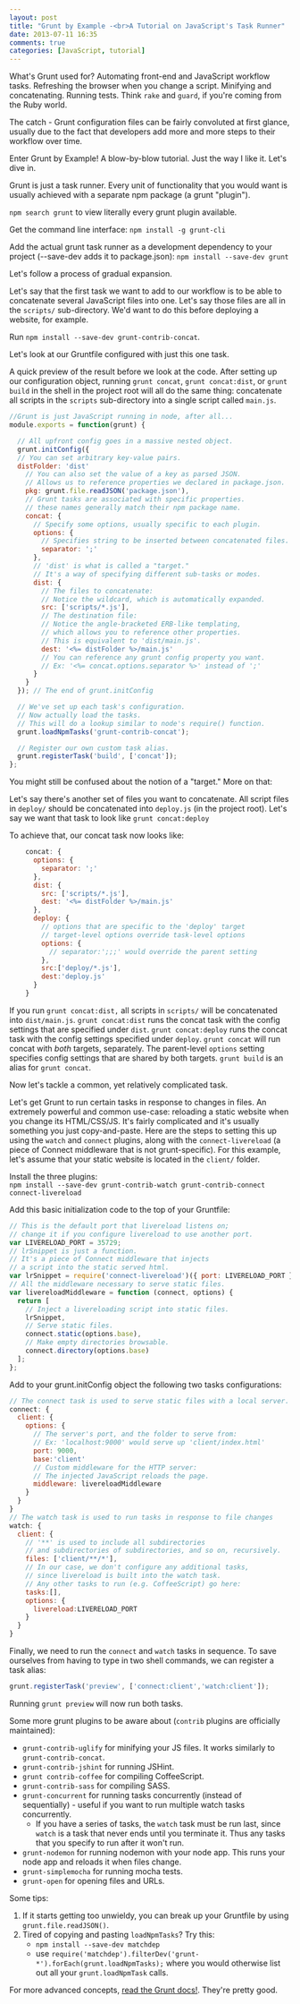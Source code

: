 ```yaml
---
layout: post
title: "Grunt by Example -<br>A Tutorial on JavaScript's Task Runner"
date: 2013-07-11 16:35
comments: true
categories: [JavaScript, tutorial]
---
```


What's Grunt used for? Automating front-end and JavaScript workflow tasks. Refreshing the browser when you change a script. Minifying and concatenating. Running tests. Think `rake` and `guard`, if you're coming from the Ruby world.

The catch - Grunt configuration files can be fairly convoluted at first glance, usually due to the fact that developers add more and more steps to their workflow over time.

Enter Grunt by Example! A blow-by-blow tutorial. Just the way I like it. Let's dive in.

<!-- more -->

Grunt is just a task runner. Every unit of functionality that you would want is usually achieved with a separate npm package (a grunt "plugin").

`npm search grunt` to view literally every grunt plugin available.

Get the command line interface: `npm install -g grunt-cli`

Add the actual grunt task runner as a development dependency to your project (--save-dev adds it to package.json):
`npm install --save-dev grunt`

Let's follow a process of gradual expansion.

Let's say that the first task we want to add to our workflow is to be able to concatenate several JavaScript files into one. Let's say those files are all in the `scripts/` sub-directory. We'd want to do this before deploying a website, for example.

Run `npm install --save-dev grunt-contrib-concat`.

Let's look at our Gruntfile configured with just this one task.

A quick preview of the result before we look at the code. After setting up our configuration object, running `grunt concat`, `grunt concat:dist`, or `grunt build` in the shell in the project root will all do the same thing: concatenate all scripts in the `scripts` sub-directory into a single script called `main.js`.
``` javascript
//Grunt is just JavaScript running in node, after all...
module.exports = function(grunt) {

  // All upfront config goes in a massive nested object.
  grunt.initConfig({
  // You can set arbitrary key-value pairs.
  distFolder: 'dist'
    // You can also set the value of a key as parsed JSON.
    // Allows us to reference properties we declared in package.json.
    pkg: grunt.file.readJSON('package.json'),
    // Grunt tasks are associated with specific properties.
    // these names generally match their npm package name.
    concat: {
      // Specify some options, usually specific to each plugin.
      options: {
        // Specifies string to be inserted between concatenated files.
        separator: ';'
      },
      // 'dist' is what is called a "target."
      // It's a way of specifying different sub-tasks or modes.
      dist: {
        // The files to concatenate:
        // Notice the wildcard, which is automatically expanded.
        src: ['scripts/*.js'],
        // The destination file:
        // Notice the angle-bracketed ERB-like templating,
        // which allows you to reference other properties.
        // This is equivalent to 'dist/main.js'.
        dest: '<%= distFolder %>/main.js'
        // You can reference any grunt config property you want.
        // Ex: '<%= concat.options.separator %>' instead of ';'
      }
    }
  }); // The end of grunt.initConfig

  // We've set up each task's configuration.
  // Now actually load the tasks.
  // This will do a lookup similar to node's require() function.
  grunt.loadNpmTasks('grunt-contrib-concat');

  // Register our own custom task alias.
  grunt.registerTask('build', ['concat']);
};
```

You might still be confused about the notion of a "target." More on that:

Let's say there's another set of files you want to concatenate. All script files in `deploy/` should be concatenated into `deploy.js` (in the project root). Let's say we want that task to look like `grunt concat:deploy`

To achieve that, our concat task now looks like:

``` javascript
    concat: {
      options: {
        separator: ';'
      },
      dist: {
        src: ['scripts/*.js'],
        dest: '<%= distFolder %>/main.js'
      },
      deploy: {
        // options that are specific to the 'deploy' target
        // target-level options override task-level options
        options: {
          // separator:';;;' would override the parent setting
        },
        src:['deploy/*.js'],
        dest:'deploy.js'
      }
    }
```

If you run `grunt concat:dist,` all scripts in `scripts/` will be concatenated into  `dist/main.js`. `grunt concat:dist` runs the concat task with the config settings that are specified under `dist`. `grunt concat:deploy` runs the concat task with the config settings specified under `deploy`. `grunt concat` will run concat with *both* targets, separately. The parent-level `options` setting specifies config settings that are shared by both targets. `grunt build` is an alias for `grunt concat`.

Now let's tackle a common, yet relatively complicated task.

Let's get Grunt to run certain tasks in response to changes in files. An extremely powerful and common use-case: reloading a static website when you change its HTML/CSS/JS. It's fairly complicated and it's usually something you just copy-and-paste. Here are the steps to setting this up using the `watch` and `connect` plugins, along with the `connect-livereload` (a piece of Connect middleware that is not grunt-specific). For this example, let's assume that your static website is located in the `client/` folder.

Install the three plugins:  
`npm install --save-dev grunt-contrib-watch grunt-contrib-connect connect-livereload`

Add this basic initialization code to the top of your Gruntfile:

``` javascript
// This is the default port that livereload listens on;
// change it if you configure livereload to use another port.
var LIVERELOAD_PORT = 35729;
// lrSnippet is just a function.
// It's a piece of Connect middleware that injects
// a script into the static served html.
var lrSnippet = require('connect-livereload')({ port: LIVERELOAD_PORT });
// All the middleware necessary to serve static files.
var livereloadMiddleware = function (connect, options) {
  return [
    // Inject a livereloading script into static files.
    lrSnippet,
    // Serve static files.
    connect.static(options.base),
    // Make empty directories browsable.
    connect.directory(options.base)
  ];
};
```

Add to your grunt.initConfig object the following two tasks configurations:

``` javascript
// The connect task is used to serve static files with a local server.
connect: {
  client: {
    options: {
      // The server's port, and the folder to serve from:
      // Ex: 'localhost:9000' would serve up 'client/index.html'
      port: 9000,
      base:'client'
      // Custom middleware for the HTTP server:
      // The injected JavaScript reloads the page.
      middleware: livereloadMiddleware
    }
  }
}
// The watch task is used to run tasks in response to file changes
watch: {
  client: {
    // '**' is used to include all subdirectories
    // and subdirectories of subdirectories, and so on, recursively.
    files: ['client/**/*'],
    // In our case, we don't configure any additional tasks,
    // since livereload is built into the watch task.
    // Any other tasks to run (e.g. CoffeeScript) go here:
    tasks:[],
    options: {
      livereload:LIVERELOAD_PORT
    }
  }
}
```

Finally, we need to run the `connect` and `watch` tasks in sequence. To save ourselves from having to type in two shell commands, we can register a task alias:

``` javascript
grunt.registerTask('preview', ['connect:client','watch:client']);
```

Running `grunt preview` will now run both tasks.

Some more grunt plugins to be aware about (`contrib` plugins are officially maintained):

* `grunt-contrib-uglify` for minifying your JS files. It works similarly to `grunt-contrib-concat`.
* `grunt-contrib-jshint` for running JSHint.
* `grunt contrib-coffee` for compiling CoffeeScript.
* `grunt-contrib-sass` for compiling SASS.
* `grunt-concurrent` for running tasks concurrently (instead of sequentially) - useful if you want to run multiple watch tasks concurrently.
  * If you have a series of tasks, the `watch` task must be run last, since `watch` is a task that never ends until you terminate it. Thus any tasks that you specify to run after it won't run.
* `grunt-nodemon` for running nodemon with your node app. This runs your node app and reloads it when files change.
* `grunt-simplemocha` for running mocha tests.
* `grunt-open` for opening files and URLs.

Some tips:

1. If it starts getting too unwieldy, you can break up your Gruntfile by using `grunt.file.readJSON()`.
2. Tired of copying and pasting `loadNpmTasks`?  Try this:
    * `npm install --save-dev matchdep`
    * use `require('matchdep').filterDev('grunt-*').forEach(grunt.loadNpmTasks);` where you would otherwise list out all your `grunt.loadNpmTask` calls.

For more advanced concepts, [read the Grunt docs!](http://gruntjs.com/getting-started). They're pretty good.